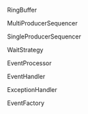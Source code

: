RingBuffer

MultiProducerSequencer

SingleProducerSequencer

WaitStrategy

EventProcessor

EventHandler

ExceptionHandler

EventFactory

